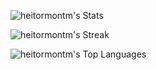 ![heitormontm's Stats](https://github-readme-stats.vercel.app/api?username=heitormontm&theme=tokyonight&show_icons=true&hide_border=true&count_private=true)


![heitormontm's Streak](https://github-readme-streak-stats.herokuapp.com/?user=heitormontm&theme=tokyonight&hide_border=true)


![heitormontm's Top Languages](https://github-readme-stats.vercel.app/api/top-langs/?username=heitormontm&theme=tokyonight&show_icons=true&hide_border=true&layout=compact)
